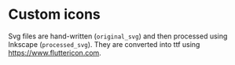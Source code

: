 # Custom icons

Svg files are hand-written (`original_svg`) and then processed using Inkscape (`processed_svg`). They are converted into ttf using https://www.fluttericon.com.

